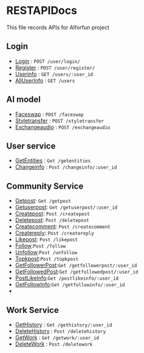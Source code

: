 # RESTAPIDocs 

This file records APIs for AIforfun project

## Login

* [Login](login.md) : `POST /user/login/`
* [Register](register.md) : `POST /user/register/`
* [Userinfo](userInfo.md) : `GET /users/:user_id`
* [AllUserInfo](allUserInfo.md) : `GET /users`

## AI model

* [Faceswap](Faceswap.md) : `POST /faceswap`
* [Styletransfer](Styletransfer.md) : `POST /styletransfer`
* [Exchangeaudio](Exchangeaudio.md) : `POST /exchangeaudio`

## User service

* [GetEntities](GetEntities.md) : `Get /getentities`
* [Changeinfo](Changeinfo.md) : `Post /changeinfo/:user_id`

## Community Service

* [Getpost](Getpost.md): `Get /getpost`
* [Getuserpost](Getuserpost.md): `Get /getuserpost/:user_id`
* [Createpost](Createpost.md): `Post /createpost`
* [Deletepost](Deletepost.md): `Post /deletepost`
* [Createcomment](Createcomment.md): `Post /createcomment`
* [Createreply](Createreply.md): `Post /createreply`
* [Likepost](Likepost.md): `Post /likepost`
* [Follow](Follow.md):`Post /follow`
* [Unfollow](Unfollow.md):`Post /unfollow`
* [Topkpost](Topkpost.md):`Post /topkpost`
* [GetFollowerPost](GetFollowerPost.md):`Get /getfollowerpost/:user_id`
* [GetFollowedPost](GetFollowedPost.md):`Get /getfollowedpost/:user_id`
* [PostLikeInfo](PostLikeInfo.md):`Get /postlikeinfo/:user_id`
* [GetFollowInfo](GetFollowInfo.md):`Get /getfollowinfo/:user_id`
* 

## Work Service
* [GetHistory](GetHistory.md) : `Get /gethistory/:user_id`
* [DeleteHistory](DeleteHistory.md) : `Post /deletehistory`
* [GetWork](GetWork.md) : `Get /getwork/:user_id`
* [DeleteWork](DeleteWork.md) : `Post /deletework`
